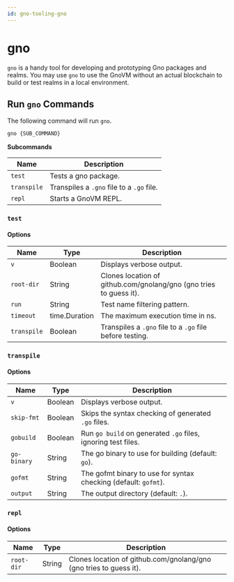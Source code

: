 ```yaml
---
id: gno-tooling-gno
---
```


# gno

`gno` is a handy tool for developing and prototyping Gno packages and realms. You may use `gno` to use the GnoVM without an actual blockchain to build or test realms in a local environment.

## Run `gno` Commands

The following command will run `gno`.

```bash
gno {SUB_COMMAND}
```

**Subcommands**

| Name         | Description                                |
| ------------ | ------------------------------------------ |
| `test`       | Tests a gno package.                       |
| `transpile`  | Transpiles a `.gno` file to a `.go` file. |
| `repl`       | Starts a GnoVM REPL.                       |

### `test`

#### **Options**

| Name         | Type          | Description                                                        |
| ------------ | ------------- | ------------------------------------------------------------------ |
| `v`          | Boolean       | Displays verbose output.                                     |
| `root-dir`   | String        | Clones location of github.com/gnolang/gno (gno tries to guess it). |
| `run`        | String        | Test name filtering pattern.                                       |
| `timeout`    | time.Duration | The maximum execution time in ns.                                  |
| `transpile`  | Boolean       | Transpiles a `.gno` file to a `.go` file before testing.          |

### `transpile`

#### **Options**

| Name        | Type    | Description                                                     |
| ----------- | ------- | --------------------------------------------------------------- |
| `v`         | Boolean | Displays verbose output.                                  |
| `skip-fmt`  | Boolean | Skips the syntax checking of generated `.go` files.             |
| `gobuild`   | Boolean | Run `go build` on generated `.go` files, ignoring test files.   |
| `go-binary` | String  | The go binary to use for building (default: `go`).              |
| `gofmt`     | String  | The gofmt binary to use for syntax checking (default: `gofmt`). |
| `output`    | String  | The output directory (default: `.`).                            |

### `repl`

#### **Options**

| Name       | Type    | Description                                                        |
| ---------- | ------- | ------------------------------------------------------------------ |
| `root-dir` | String  | Clones location of github.com/gnolang/gno (gno tries to guess it). |
